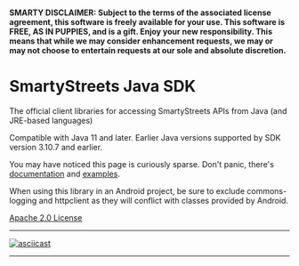 #### SMARTY DISCLAIMER: Subject to the terms of the associated license agreement, this software is freely available for your use. This software is FREE, AS IN PUPPIES, and is a gift. Enjoy your new responsibility. This means that while we may consider enhancement requests, we may or may not choose to entertain requests at our sole and absolute discretion.

# SmartyStreets Java SDK

The official client libraries for accessing SmartyStreets APIs from Java (and JRE-based languages)

Compatible with Java 11 and later. Earlier Java versions supported by SDK version 3.10.7 and earlier.

You may have noticed this page is curiously sparse. Don't panic, there's [documentation](https://smartystreets.com/docs/sdk/java) and [examples](src/main/java/examples).

When using this library in an Android project, be sure to exclude commons-logging and httpclient as they will conflict with classes provided by Android.

[Apache 2.0 License](src/main/resources/LICENSE.txt)

---

[![asciicast](https://asciinema.org/a/122130.png)](https://asciinema.org/a/122130)

---
